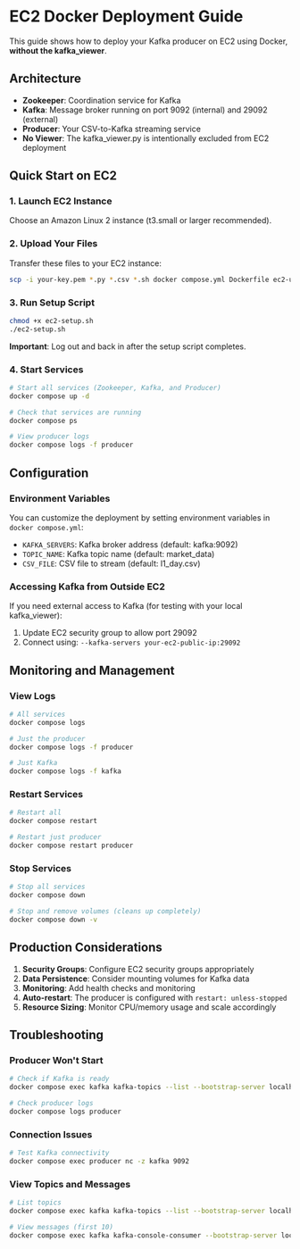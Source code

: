 # EC2 Docker Deployment Guide

This guide shows how to deploy your Kafka producer on EC2 using Docker, **without the kafka_viewer**.

## Architecture

- **Zookeeper**: Coordination service for Kafka
- **Kafka**: Message broker running on port 9092 (internal) and 29092 (external)
- **Producer**: Your CSV-to-Kafka streaming service
- **No Viewer**: The kafka_viewer.py is intentionally excluded from EC2 deployment

## Quick Start on EC2

### 1. Launch EC2 Instance

Choose an Amazon Linux 2 instance (t3.small or larger recommended).

### 2. Upload Your Files

Transfer these files to your EC2 instance:
```bash
scp -i your-key.pem *.py *.csv *.sh docker compose.yml Dockerfile ec2-user@your-ec2-ip:~/
```

### 3. Run Setup Script

```bash
chmod +x ec2-setup.sh
./ec2-setup.sh
```

**Important**: Log out and back in after the setup script completes.

### 4. Start Services

```bash
# Start all services (Zookeeper, Kafka, and Producer)
docker compose up -d

# Check that services are running
docker compose ps

# View producer logs
docker compose logs -f producer
```

## Configuration

### Environment Variables

You can customize the deployment by setting environment variables in `docker compose.yml`:

- `KAFKA_SERVERS`: Kafka broker address (default: kafka:9092)
- `TOPIC_NAME`: Kafka topic name (default: market_data)
- `CSV_FILE`: CSV file to stream (default: l1_day.csv)

### Accessing Kafka from Outside EC2

If you need external access to Kafka (for testing with your local kafka_viewer):

1. Update EC2 security group to allow port 29092
2. Connect using: `--kafka-servers your-ec2-public-ip:29092`

## Monitoring and Management

### View Logs
```bash
# All services
docker compose logs

# Just the producer
docker compose logs -f producer

# Just Kafka
docker compose logs -f kafka
```

### Restart Services
```bash
# Restart all
docker compose restart

# Restart just producer
docker compose restart producer
```

### Stop Services
```bash
# Stop all services
docker compose down

# Stop and remove volumes (cleans up completely)
docker compose down -v
```

## Production Considerations

1. **Security Groups**: Configure EC2 security groups appropriately
2. **Data Persistence**: Consider mounting volumes for Kafka data
3. **Monitoring**: Add health checks and monitoring
4. **Auto-restart**: The producer is configured with `restart: unless-stopped`
5. **Resource Sizing**: Monitor CPU/memory usage and scale accordingly

## Troubleshooting

### Producer Won't Start
```bash
# Check if Kafka is ready
docker compose exec kafka kafka-topics --list --bootstrap-server localhost:9092

# Check producer logs
docker compose logs producer
```

### Connection Issues
```bash
# Test Kafka connectivity
docker compose exec producer nc -z kafka 9092
```

### View Topics and Messages
```bash
# List topics
docker compose exec kafka kafka-topics --list --bootstrap-server localhost:9092

# View messages (first 10)
docker compose exec kafka kafka-console-consumer --bootstrap-server localhost:9092 --topic market_data --from-beginning --max-messages 10
``` 